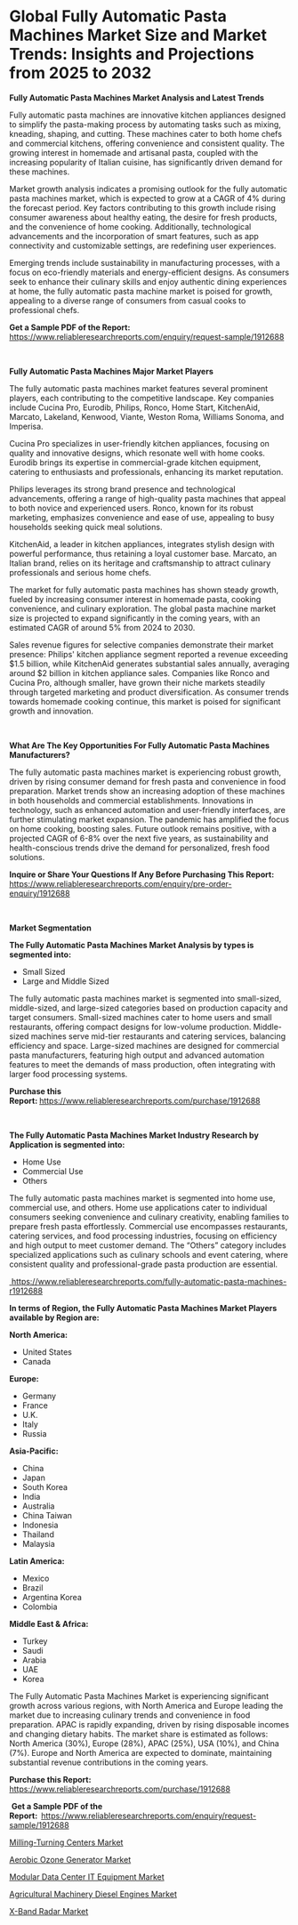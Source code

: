 <p><h1>Global Fully Automatic Pasta Machines Market Size and Market Trends: Insights and Projections from 2025 to 2032</h1></p><p><strong>Fully Automatic Pasta Machines Market Analysis and Latest Trends</strong></p>
<p><p>Fully automatic pasta machines are innovative kitchen appliances designed to simplify the pasta-making process by automating tasks such as mixing, kneading, shaping, and cutting. These machines cater to both home chefs and commercial kitchens, offering convenience and consistent quality. The growing interest in homemade and artisanal pasta, coupled with the increasing popularity of Italian cuisine, has significantly driven demand for these machines.</p><p>Market growth analysis indicates a promising outlook for the fully automatic pasta machines market, which is expected to grow at a CAGR of 4% during the forecast period. Key factors contributing to this growth include rising consumer awareness about healthy eating, the desire for fresh products, and the convenience of home cooking. Additionally, technological advancements and the incorporation of smart features, such as app connectivity and customizable settings, are redefining user experiences.</p><p>Emerging trends include sustainability in manufacturing processes, with a focus on eco-friendly materials and energy-efficient designs. As consumers seek to enhance their culinary skills and enjoy authentic dining experiences at home, the fully automatic pasta machine market is poised for growth, appealing to a diverse range of consumers from casual cooks to professional chefs.</p></p>
<p><strong>Get a Sample PDF of the Report:&nbsp;</strong> <a href="https://www.reliableresearchreports.com/enquiry/request-sample/1912688?utm_campaign=102&utm_medium=2&utm_source=Github&utm_content=ia&utm_term=01032025&utm_id=fully-automatic-pasta-machines">https://www.reliableresearchreports.com/enquiry/request-sample/1912688</a></p>
<p>&nbsp;</p>
<p><strong>Fully Automatic Pasta Machines Major Market Players</strong></p>
<p><p>The fully automatic pasta machines market features several prominent players, each contributing to the competitive landscape. Key companies include Cucina Pro, Eurodib, Philips, Ronco, Home Start, KitchenAid, Marcato, Lakeland, Kenwood, Viante, Weston Roma, Williams Sonoma, and Imperisa. </p><p>Cucina Pro specializes in user-friendly kitchen appliances, focusing on quality and innovative designs, which resonate well with home cooks. Eurodib brings its expertise in commercial-grade kitchen equipment, catering to enthusiasts and professionals, enhancing its market reputation.</p><p>Philips leverages its strong brand presence and technological advancements, offering a range of high-quality pasta machines that appeal to both novice and experienced users. Ronco, known for its robust marketing, emphasizes convenience and ease of use, appealing to busy households seeking quick meal solutions.</p><p>KitchenAid, a leader in kitchen appliances, integrates stylish design with powerful performance, thus retaining a loyal customer base. Marcato, an Italian brand, relies on its heritage and craftsmanship to attract culinary professionals and serious home chefs. </p><p>The market for fully automatic pasta machines has shown steady growth, fueled by increasing consumer interest in homemade pasta, cooking convenience, and culinary exploration. The global pasta machine market size is projected to expand significantly in the coming years, with an estimated CAGR of around 5% from 2024 to 2030.</p><p>Sales revenue figures for selective companies demonstrate their market presence: Philips' kitchen appliance segment reported a revenue exceeding $1.5 billion, while KitchenAid generates substantial sales annually, averaging around $2 billion in kitchen appliance sales. Companies like Ronco and Cucina Pro, although smaller, have grown their niche markets steadily through targeted marketing and product diversification. As consumer trends towards homemade cooking continue, this market is poised for significant growth and innovation.</p></p>
<p>&nbsp;</p>
<p><strong>What Are The Key Opportunities For Fully Automatic Pasta Machines Manufacturers?</strong></p>
<p><p>The fully automatic pasta machines market is experiencing robust growth, driven by rising consumer demand for fresh pasta and convenience in food preparation. Market trends show an increasing adoption of these machines in both households and commercial establishments. Innovations in technology, such as enhanced automation and user-friendly interfaces, are further stimulating market expansion. The pandemic has amplified the focus on home cooking, boosting sales. Future outlook remains positive, with a projected CAGR of 6-8% over the next five years, as sustainability and health-conscious trends drive the demand for personalized, fresh food solutions.</p></p>
<p><strong>Inquire or Share Your Questions If Any Before Purchasing This Report:</strong> <a href="https://www.reliableresearchreports.com/enquiry/pre-order-enquiry/1912688?utm_campaign=102&utm_medium=2&utm_source=Github&utm_content=ia&utm_term=01032025&utm_id=fully-automatic-pasta-machines">https://www.reliableresearchreports.com/enquiry/pre-order-enquiry/1912688</a></p>
<p>&nbsp;</p>
<p><strong>Market Segmentation</strong></p>
<p><strong>The Fully Automatic Pasta Machines Market Analysis by types is segmented into:</strong></p>
<p><ul><li>Small Sized</li><li>Large and Middle Sized</li></ul></p>
<p><p>The fully automatic pasta machines market is segmented into small-sized, middle-sized, and large-sized categories based on production capacity and target consumers. Small-sized machines cater to home users and small restaurants, offering compact designs for low-volume production. Middle-sized machines serve mid-tier restaurants and catering services, balancing efficiency and space. Large-sized machines are designed for commercial pasta manufacturers, featuring high output and advanced automation features to meet the demands of mass production, often integrating with larger food processing systems.</p></p>
<p><strong>Purchase this Report:&nbsp;</strong><a href="https://www.reliableresearchreports.com/purchase/1912688?utm_campaign=102&utm_medium=2&utm_source=Github&utm_content=ia&utm_term=01032025&utm_id=fully-automatic-pasta-machines">https://www.reliableresearchreports.com/purchase/1912688</a></p>
<p>&nbsp;</p>
<p><strong>The Fully Automatic Pasta Machines Market Industry Research by Application is segmented into:</strong></p>
<p><ul><li>Home Use</li><li>Commercial Use</li><li>Others</li></ul></p>
<p><p>The fully automatic pasta machines market is segmented into home use, commercial use, and others. Home use applications cater to individual consumers seeking convenience and culinary creativity, enabling families to prepare fresh pasta effortlessly. Commercial use encompasses restaurants, catering services, and food processing industries, focusing on efficiency and high output to meet customer demand. The “Others” category includes specialized applications such as culinary schools and event catering, where consistent quality and professional-grade pasta production are essential.</p></p>
<p><a href="https://www.reliableresearchreports.com/fully-automatic-pasta-machines-r1912688?utm_campaign=102&utm_medium=2&utm_source=Github&utm_content=ia&utm_term=01032025&utm_id=fully-automatic-pasta-machines">&nbsp;https://www.reliableresearchreports.com/fully-automatic-pasta-machines-r1912688</a></p>
<p><strong>In terms of Region, the Fully Automatic Pasta Machines Market Players available by Region are:</strong></p>
<p>
    <p> <strong> North America: </strong>
        <ul>
            <li>United States</li>
            <li>Canada</li>
        </ul>
        </p> 
    <p> <strong> Europe: </strong>
        <ul>
            <li>Germany</li>
            <li>France</li>
            <li>U.K.</li>
            <li>Italy</li>
            <li>Russia</li>
        </ul>
        </p> 
    <p> <strong> Asia-Pacific: </strong>
        <ul>
            <li>China</li>
            <li>Japan</li>
            <li>South Korea</li>
            <li>India</li>
            <li>Australia</li>
            <li>China Taiwan</li>
            <li>Indonesia</li>
            <li>Thailand</li>
            <li>Malaysia</li>
        </ul>
        </p> 
    <p> <strong> Latin America: </strong>
        <ul>
            <li>Mexico</li>
            <li>Brazil</li>
            <li>Argentina Korea</li>
            <li>Colombia</li>
        </ul>
        </p> 
    <p> <strong> Middle East & Africa: </strong>
        <ul>
            <li>Turkey</li>
            <li>Saudi</li>
            <li>Arabia</li>
            <li>UAE</li>
            <li>Korea</li>
        </ul>
    </p>
    </p>
<p><p>The Fully Automatic Pasta Machines Market is experiencing significant growth across various regions, with North America and Europe leading the market due to increasing culinary trends and convenience in food preparation. APAC is rapidly expanding, driven by rising disposable incomes and changing dietary habits. The market share is estimated as follows: North America (30%), Europe (28%), APAC (25%), USA (10%), and China (7%). Europe and North America are expected to dominate, maintaining substantial revenue contributions in the coming years.</p></p>
<p><strong>Purchase this Report: </strong><a href="https://www.reliableresearchreports.com/purchase/1912688?utm_campaign=102&utm_medium=2&utm_source=Github&utm_content=ia&utm_term=01032025&utm_id=fully-automatic-pasta-machines">https://www.reliableresearchreports.com/purchase/1912688</a></p>
<p>&nbsp;<strong>Get a Sample PDF of the Report:&nbsp;&nbsp;</strong><a href="https://www.reliableresearchreports.com/enquiry/request-sample/1912688?utm_campaign=102&utm_medium=2&utm_source=Github&utm_content=ia&utm_term=01032025&utm_id=fully-automatic-pasta-machines">https://www.reliableresearchreports.com/enquiry/request-sample/1912688</a></p>
<p><strong></strong></p>
<p><p><a href="https://github.com/usraceby/Market-Research-Report-List-1/blob/main/milling-turning-centers-market.md?utm_campaign=102&utm_medium=2&utm_source=Github&utm_content=ia&utm_term=01032025&utm_id=fully-automatic-pasta-machines">Milling-Turning Centers Market</a></p><p><a href="https://github.com/sefathlehki/Market-Research-Report-List-1/blob/main/aerobic-ozone-generator-market.md?utm_campaign=102&utm_medium=2&utm_source=Github&utm_content=ia&utm_term=01032025&utm_id=fully-automatic-pasta-machines">Aerobic Ozone Generator Market</a></p><p><a href="https://github.com/doljanzwald/Market-Research-Report-List-1/blob/main/modular-data-center-it-equipment-market.md?utm_campaign=102&utm_medium=2&utm_source=Github&utm_content=ia&utm_term=01032025&utm_id=fully-automatic-pasta-machines">Modular Data Center IT Equipment Market</a></p><p><a href="https://github.com/vengatsabibu/Market-Research-Report-List-1/blob/main/agricultural-machinery-diesel-engines-market.md?utm_campaign=102&utm_medium=2&utm_source=Github&utm_content=ia&utm_term=01032025&utm_id=fully-automatic-pasta-machines">Agricultural Machinery Diesel Engines Market</a></p><p><a href="https://github.com/rianttegang/Market-Research-Report-List-1/blob/main/x-band-radar-market.md?utm_campaign=102&utm_medium=2&utm_source=Github&utm_content=ia&utm_term=01032025&utm_id=fully-automatic-pasta-machines">X-Band Radar Market</a></p></p>